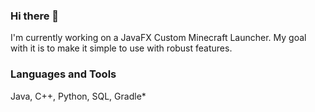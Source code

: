 ### Hi there 👋

I'm currently working on a JavaFX Custom Minecraft Launcher. My goal with it is to make it simple to use with robust features.

<h3> Languages and Tools </h3>
Java, C++, Python, SQL, Gradle*
